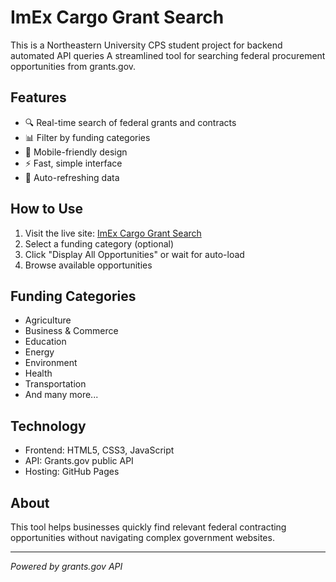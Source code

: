 # ImEx Cargo Grant Search
This is a Northeastern University CPS student project for backend automated API queries
A streamlined tool for searching federal procurement opportunities from grants.gov.

## Features
- 🔍 Real-time search of federal grants and contracts
- 📊 Filter by funding categories
- 📱 Mobile-friendly design
- ⚡ Fast, simple interface
- 🔄 Auto-refreshing data

## How to Use
1. Visit the live site: [ImEx Cargo Grant Search](https://NiiBrown.github.io/ImExCargo_grants/)
2. Select a funding category (optional)
3. Click "Display All Opportunities" or wait for auto-load
4. Browse available opportunities

## Funding Categories
- Agriculture
- Business & Commerce
- Education
- Energy
- Environment
- Health
- Transportation
- And many more...

## Technology
- Frontend: HTML5, CSS3, JavaScript
- API: Grants.gov public API
- Hosting: GitHub Pages

## About
This tool helps businesses quickly find relevant federal contracting opportunities without navigating complex government websites.

---
*Powered by grants.gov API*
